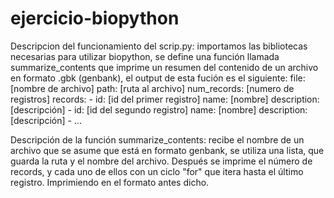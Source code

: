 # ejercicio-biopython
Descripcion del funcionamiento del scrip.py: importamos las bibliotecas necesarias para utilizar biopython, se define una función llamada summarize_contents que imprime un resumen 
del contenido de un archivo en formato .gbk (genbank), el output de esta fución es el siguiente: file: [nombre de archivo] path: [ruta al archivo] num_records: [numero de registros] records: - id: [id del primer registro] name: [nombre] description: [descripción] - id: [id del segundo registro] name: [nombre] description: [descripción] - ...

Descripción de la función summarize_contents: recibe el nombre de un archivo que se asume que está en formato genbank, se utiliza una lista, que guarda la ruta y el nombre del archivo. Después se imprime el número de records, y cada uno de ellos con un ciclo "for" que itera hasta el último registro. Imprimiendo  en el formato antes dicho.

